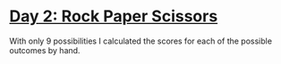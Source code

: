 # [Day 2: Rock Paper Scissors](https://adventofcode.com/2022/day/2)

With only 9 possibilities I calculated the scores for each of the possible outcomes by hand.
